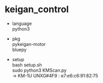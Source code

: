 # keigan_control
- language  
python3  
  
- pkg  
pykeigan-motor  
bluepy  

- setup  
bash setup.sh  
sudo python3 KMScan.py  
-> KM-1U UNXG#4F9 : e7:e6:c6:91:82:75  

